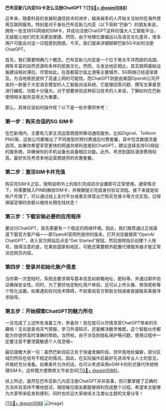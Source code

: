 **巴布亚新几内亚5G卡怎么注册ChatGPT？[[TG💪+ @esim1088](https://t.me/s/esim1088)]**

近年来，随着科技的发展和通信技术的进步，越来越多的人开始关注如何在海外使用互联网服务。特别是对于身处巴布亚新几内亚（以下简称“巴新”）的朋友来说，拥有一张支持5G网络的SIM卡，并成功注册ChatGPT这样的强大人工智能平台，无疑能让他们的生活更加便捷。然而，由于地理位置偏远以及语言文化差异，很多用户可能会对这一过程感到困惑。今天，我们就来详细聊聊巴新5G卡如何注册ChatGPT。

首先，我们需要明确几个概念。巴布亚新几内亚是一个位于南太平洋西部的岛国，拥有丰富的自然资源和多样的民族文化。然而，与发达地区相比，其互联网基础设施建设相对滞后。尽管如此，在首都莫尔兹比港等主要城市，5G网络已经逐渐普及，为当地居民提供了高速上网的可能性。而ChatGPT则是由美国OpenAI公司开发的一款基于大型语言模型的人工智能对话系统，它能够回答问题、撰写文章甚至进行编程，功能十分强大。对于想要体验这种前沿技术的人来说，了解如何在巴新使用相关服务显得尤为重要。

那么，具体应该如何操作呢？以下是一些步骤供参考：

### 第一步：购买合适的5G SIM卡
在巴新境内，主要有几家主流运营商提供移动通信服务，比如Digicel、Telikom PNG等。这些公司都推出了不同类型的预付费或后付费套餐，其中包含数据流量选项。如果你希望享受更快的网速并顺利连接到ChatGPT，建议选择支持5G频段的服务商，并确保你的手机设备也具备相应功能。此外，考虑到国际漫游费用较高，最好优先考虑本地运营商提供的优惠套餐。

### 第二步：激活SIM卡并充值
购买完SIM卡之后，按照说明书上的指引完成初次设置即可正常使用。通常情况下，你需要输入PIN码解锁SIM卡，并根据提示完成身份验证流程。接下来就是给账户充值了，可以通过线上支付平台或者实体营业厅购买充值卡等方式实现。记得保留足够的余额以维持长期在线状态！

### 第三步：下载安装必要的应用程序
要访问ChatGPT，首先需要有一个稳定的网络环境。因此，我们推荐通过正规渠道下载官方客户端——即OpenAI官网所提供的版本。打开浏览器搜索“OpenAI ChatGPT”，进入官方网站后点击“Get Started”按钮，然后按照指示创建个人账号。值得注意的是，在某些国家和地区，可能还需要额外配置代理服务器才能正常浏览网页内容。

### 第四步：登录并初始化账户信息
当你第一次登陆时，系统会要求填写基本信息如邮箱地址、密码等，并通过邮件验证确保安全性。同时，为了更好地定制化用户体验，还可以上传头像、修改昵称等个性化设置。如果遇到任何技术障碍，不妨查阅官方帮助文档或者直接联系客服寻求指导。

### 第五步：开始探索ChatGPT的魅力所在
一旦完成了上述所有准备工作，恭喜你！现在就可以尽情享受ChatGPT带来的乐趣啦！无论是查询天气预报、学习外语知识，还是解决数学难题，这个智能伙伴都能为你提供及时准确的帮助。当然啦，由于涉及到隐私保护等问题，使用过程中一定要注意不要泄露敏感个人信息哦~

最后提醒大家一句：虽然巴新目前正处于快速发展阶段，但毕竟地处偏僻，部分区域仍然存在信号不稳定的情况。因此，在实际操作前最好先咨询专业人士的意见，并做好充分准备。如果条件允许的话，也可以考虑采用eSIM卡的形式替代传统物理SIM卡，这样既方便携带又节省空间[[TG💪+ @esim1088](https://t.me/s/esim1088)]。

综上所述，虽然在巴布亚新几内亚注册ChatGPT并非易事，但只要掌握了正确的方法并且坚持不懈地尝试，相信每位朋友都能够顺利完成整个过程。希望本文能够为大家带来启发和便利，同时也欢迎大家继续关注类似主题的文章分享！

[[TG💪+ @esim1088](https://t.me/s/esim1088) ![Image](https://i.postimg.cc/4NQfJmqS/Snipaste-2025-05-13-00-14-12.png)]